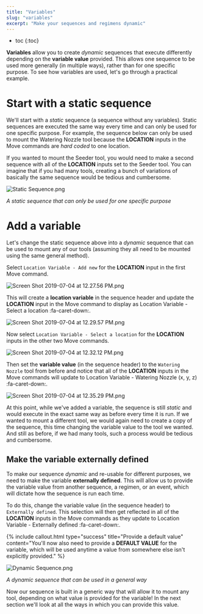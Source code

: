```yaml
---
title: "Variables"
slug: "variables"
excerpt: "Make your sequences and regimens dynamic"
---
```


* toc
{:toc}

**Variables** allow you to create *dynamic* sequences that execute differently depending on the **variable value** provided. This allows one sequence to be used more generally (in multiple ways), rather than for one specific purpose. To see how variables are used, let's go through a practical example.

# Start with a static sequence
We'll start with a *static* sequence (a sequence without any variables). Static sequences are executed the same way every time and can only be used for one specific purpose. For example, the sequence below can only be used to mount the Watering Nozzle tool because the **LOCATION** inputs in the <span class="fb-step fb-move-absolute">Move</span> commands are _hard coded_ to one location.

If you wanted to mount the Seeder tool, you would need to make a second sequence with all of the **LOCATION** inputs set to the Seeder tool. You can imagine that if you had many tools, creating a bunch of variations of basically the same sequence would be tedious and cumbersome.

![Static Sequence.png](Static_Sequence.png)

_A static sequence that can only be used for one specific purpose_

# Add a variable
Let's change the static sequence above into a *dynamic* sequence that can be used to mount any of our tools (assuming they all need to be mounted using the same general method).

Select `Location Variable - Add new` for the **LOCATION** input in the first <span class="fb-step fb-move-absolute">Move</span> command.

![Screen Shot 2019-07-04 at 12.27.56 PM.png](Screen_Shot_2019-07-04_at_12.27.56_PM.png)

This will create a **location variable** in the sequence header and update the **LOCATION** input in the <span class="fb-step fb-move-absolute">Move</span> command to display as <span class="fb-dropdown">Location Variable - Select a location :fa-caret-down:</span>.

![Screen Shot 2019-07-04 at 12.29.57 PM.png](Screen_Shot_2019-07-04_at_12.29.57_PM.png)

Now select `Location Variable - Select a location` for the **LOCATION** inputs in the other two <span class="fb-step fb-move-absolute">Move</span> commands.

![Screen Shot 2019-07-04 at 12.32.12 PM.png](Screen_Shot_2019-07-04_at_12.32.12_PM.png)

Then set the **variable value** (in the sequence header) to the `Watering Nozzle` tool from before and notice that all of the **LOCATION** inputs in the <span class="fb-step fb-move-absolute">Move</span> commands will update to <span class="fb-dropdown">Location Variable - Watering Nozzle (x, y, z) :fa-caret-down:</span>.

![Screen Shot 2019-07-04 at 12.35.29 PM.png](Screen_Shot_2019-07-04_at_12.35.29_PM.png)

At this point, while we've added a variable, the sequence is still *static* and would execute in the exact same way as before every time it is run. If we wanted to mount a different tool, we would again need to create a copy of the sequence, this time changing the variable value to the tool we wanted. And still as before, if we had many tools, such a process would be tedious and cumbersome.

## Make the variable externally defined
To make our sequence *dynamic* and re-usable for different purposes, we need to make the variable **externally defined**. This will allow us to provide the variable value from another sequence, a regimen, or an event, which will dictate how the sequence is run each time.

To do this, change the variable value (in the sequence header) to `Externally defined`. This selection will then get reflected in all of the **LOCATION** inputs in the <span class="fb-step fb-move-absolute">Move</span> commands as they update to <span class="fb-dropdown">Location Variable - Externally defined :fa-caret-down:</span>.

{%
include callout.html
type="success"
title="Provide a default value"
content="You'll now also need to provide a **DEFAULT VALUE** for the variable, which will be used anytime a value from somewhere else isn't explicitly provided."
%}



![Dynamic Sequence.png](Dynamic_Sequence.png)

_A dynamic sequence that can be used in a general way_

Now our sequence is built in a generic way that will allow it to mount any tool, depending on what value is provided for the variable! In the next section we'll look at all the ways in which you can provide this value.
